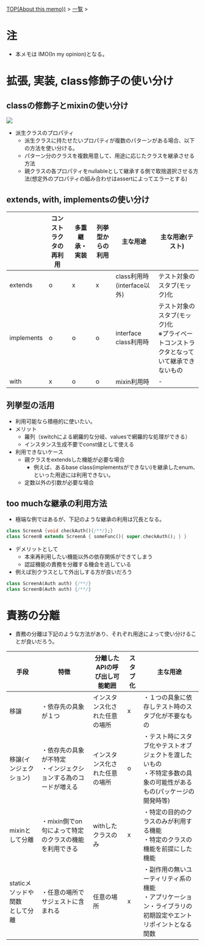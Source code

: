 [TOP(About this memo))](../README.md) > [一覧](./README.md) >


# 注
* 本メモは IMO(In my opinion)となる。


#  拡張, 実装, class修飾子の使い分け

## classの修飾子とmixinの使い分け
![](./svg/class_usecase/class_judge.drawio.svg)

* 派生クラスのプロパティ
    * 派生クラスに持たせたいプロパティが複数のパターンがある場合、以下の方法を使い分ける。
    * パターン分のクラスを複数用意して、用途に応じたクラスを継承させる方法
    * 親クラスの各プロパティをnullableとして継承する側で取捨選択させる方法(想定外のプロパティの組み合わせはassertによってエラーとする)

## extends, with, implementsの使い分け
| | コンストラクタの再利用| 多重継承・実装 | 列挙型からの利用 | 主な用途 | 主な用途(テスト) |
|---|---|---|---|---|---|
|extends| o | x | x|class利用時(interface以外) | テスト対象のスタブ(モック)化 |
|implements| o | o | o |interface class利用時 | テスト対象のスタブ(モック)化<br/>※プライベートコンストラクタとなっていて継承できないもの |
|with| x | o | o | mixin利用時 | - |

## 列挙型の活用
* 利用可能なら積極的に使いたい。
* メリット
    * 羅列（switchによる網羅的な分岐、valuesで網羅的な処理ができる）
    * インスタンス生成不要でconst値として使える
* 利用できないケース
    * 親クラスをextendsした機能が必要な場合
        * 例えば、あるbase class(implementsができない)を継承したenum、といった用途には利用できない。
    * 定数以外の引数が必要な場合

## too muchな継承の利用方法
* 極端な例ではあるが、下記のような継承の利用は冗長となる。
```dart
class ScreenA {void checkAuth(){/**/};}
class ScreenB extends ScreenA { someFunc(){ super.checkAuth(); } }
```
* デメリットとして
    * 本来再利用したい機能以外の依存関係ができてしまう
    * 認証機能の責務を分離する機会を逃している
* 例えば別クラスとして外出しする方が良いだろう
```dart
class ScreenA(Auth auth) {/**/}
class ScreenB(Auth auth) {/**/}
```


# 責務の分離
* 責務の分離は下記のような方法があり、それぞれ用途によって使い分けることが良いだろう。

|手段|特徴|分離したAPIの呼び出し可能範囲|スタブ化|主な用途|
|-|-|-|-|-|
|移譲|・依存先の具象が１つ|インスタンス化された任意の場所|x|・１つの具象に依存しテスト時のスタブ化が不要なもの|
|移譲(インジェクション)|・依存先の具象が不特定<br/>・インジェクションする為のコードが増える|インスタンス化された任意の場所|o|・テスト時にスタブ化やテストオブジェクトを渡したいもの<br/>・不特定多数の具象の可能性があるもの(パッケージの開発時等)|
|mixinとして分離|・mixin側でon句によって特定のクラスの機能を利用できる|withしたクラスのみ|x|・特定の目的のクラスのみが利用する機能<br/>・特定のクラスの機能を前提にした機能|
|staticメソッドや関数<br/>として分離|・任意の場所でサジェストに含まれる|任意の場所|x|・副作用の無いユーティリティ系の機能<br/>・アプリケーション・ライブラリの初期設定やエントリポイントとなる関数|
